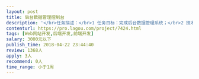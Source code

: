 ```yaml
---                
layout: post       
title: 后台数据管理控制台           
description: '</br>任务描述：</br>1 任务目标：完成后台数据管理系统；</br>2 技术选型：基于Python/Django；</br>3 功能点：a 对业务数据的增删改查；</br>               b 对文件的上传下载；</br>               c 少量的处理逻辑；</br>               d 用户管理、权限管理；</br>4 开发周期：功能简单，期望3天以内完成；</br>5 其他要求：</br>   容易沟通；</br>   熟悉Python开发，熟悉Django/Flask（不使用django admin）；</br>   熟悉基本的html/js/css。</br>'     
contenturl: https://pro.lagou.com/project/7424.html      
tags: [Web网站开发,后端开发,前端开发]            
salary: 3000元以下          
publish_time: 2018-04-22 23:44:40         
review: 1368人                   
apply: 3人                   
recommend: 0人                   
time_range: 小于1周              
---                 
```

